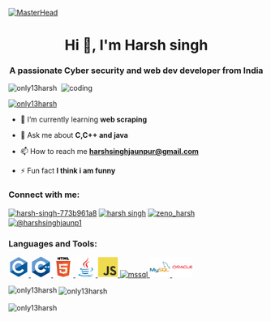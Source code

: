 [![MasterHead](https://s.yimg.com/ny/api/res/1.2/y1UvwmSpmz9ZvRr4uF848w--/YXBwaWQ9aGlnaGxhbmRlcjt3PTY0MDtoPTM2NQ--/https://media.zenfs.com/en-US/homerun/engadget_479/a10618ff9709bb3ace5f62fe0b255ff6)](https://only13harsh.io)
<h1 align="center">Hi 👋, I'm Harsh singh</h1>
<h3 align="center">A passionate Cyber security and web dev developer from India</h3>
<img align="right" alt="coding" width="400" src="https://cdn.dribbble.com/users/1059583/screenshots/4171367/coding-freak.gif">


<p align="left"> <img src="https://komarev.com/ghpvc/?username=only13harsh&label=Profile%20views&color=0e75b6&style=flat" alt="only13harsh" /> </p>

<p align="left"> <a href="https://github.com/ryo-ma/github-profile-trophy"><img src="https://github-profile-trophy.vercel.app/?username=only13harsh" alt="only13harsh" /></a> </p>

- 🌱 I’m currently learning **web scraping**

- 💬 Ask me about **C,C++ and java**

- 📫 How to reach me **harshsinghjaunpur@gmail.com**

- ⚡ Fun fact **I think i am funny**

<h3 align="left">Connect with me:</h3>
<p align="left">
<a href="https://linkedin.com/in/harsh-singh-773b961a8" target="blank"><img align="center" src="https://raw.githubusercontent.com/rahuldkjain/github-profile-readme-generator/master/src/images/icons/Social/linked-in-alt.svg" alt="harsh-singh-773b961a8" height="30" width="40" /></a>
<a href="https://fb.com/harsh singh" target="blank"><img align="center" src="https://raw.githubusercontent.com/rahuldkjain/github-profile-readme-generator/master/src/images/icons/Social/facebook.svg" alt="harsh singh" height="30" width="40" /></a>
<a href="https://instagram.com/zeno_harsh" target="blank"><img align="center" src="https://raw.githubusercontent.com/rahuldkjain/github-profile-readme-generator/master/src/images/icons/Social/instagram.svg" alt="zeno_harsh" height="30" width="40" /></a>
<a href="https://www.hackerrank.com/@harshsinghjaunp1" target="blank"><img align="center" src="https://raw.githubusercontent.com/rahuldkjain/github-profile-readme-generator/master/src/images/icons/Social/hackerrank.svg" alt="@harshsinghjaunp1" height="30" width="40" /></a>
</p>

<h3 align="left">Languages and Tools:</h3>
<p align="left"> <a href="https://www.cprogramming.com/" target="_blank" rel="noreferrer"> <img src="https://raw.githubusercontent.com/devicons/devicon/master/icons/c/c-original.svg" alt="c" width="40" height="40"/> </a> <a href="https://www.w3schools.com/cpp/" target="_blank" rel="noreferrer"> <img src="https://raw.githubusercontent.com/devicons/devicon/master/icons/cplusplus/cplusplus-original.svg" alt="cplusplus" width="40" height="40"/> </a> <a href="https://www.w3.org/html/" target="_blank" rel="noreferrer"> <img src="https://raw.githubusercontent.com/devicons/devicon/master/icons/html5/html5-original-wordmark.svg" alt="html5" width="40" height="40"/> </a> <a href="https://www.java.com" target="_blank" rel="noreferrer"> <img src="https://raw.githubusercontent.com/devicons/devicon/master/icons/java/java-original.svg" alt="java" width="40" height="40"/> </a> <a href="https://developer.mozilla.org/en-US/docs/Web/JavaScript" target="_blank" rel="noreferrer"> <img src="https://raw.githubusercontent.com/devicons/devicon/master/icons/javascript/javascript-original.svg" alt="javascript" width="40" height="40"/> </a> <a href="https://www.microsoft.com/en-us/sql-server" target="_blank" rel="noreferrer"> <img src="https://www.svgrepo.com/show/303229/microsoft-sql-server-logo.svg" alt="mssql" width="40" height="40"/> </a> <a href="https://www.mysql.com/" target="_blank" rel="noreferrer"> <img src="https://raw.githubusercontent.com/devicons/devicon/master/icons/mysql/mysql-original-wordmark.svg" alt="mysql" width="40" height="40"/> </a> <a href="https://www.oracle.com/" target="_blank" rel="noreferrer"> <img src="https://raw.githubusercontent.com/devicons/devicon/master/icons/oracle/oracle-original.svg" alt="oracle" width="40" height="40"/> </a> </p>

<p><img align="left" src="https://github-readme-stats.vercel.app/api/top-langs?username=only13harsh&show_icons=true&locale=en&layout=compact" alt="only13harsh" /></p>

<p>&nbsp;<img align="center" src="https://github-readme-stats.vercel.app/api?username=only13harsh&show_icons=true&locale=en" alt="only13harsh" /></p>

<p><img align="center" src="https://github-readme-streak-stats.herokuapp.com/?user=only13harsh&" alt="only13harsh" /></p>
